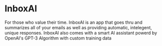 # InboxAI
For those who value their time. InboxAI is an app that goes thru and summarizes all of your emails as well as providing automatic, intelegent, unique responses. InboxAI also comes with a smart AI assistant powerd by OpenAI's GPT-3 Algorithm with custom training data
